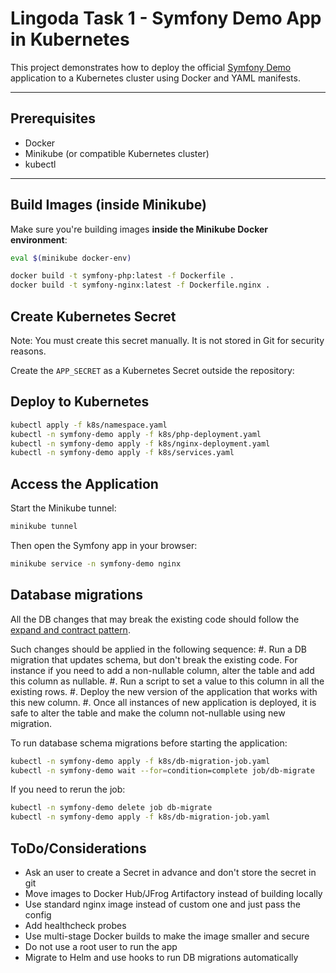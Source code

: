 # Lingoda Task 1 - Symfony Demo App in Kubernetes

This project demonstrates how to deploy the official [Symfony Demo](https://github.com/symfony/demo) application to a Kubernetes cluster using Docker and YAML manifests.

---

## Prerequisites

- Docker
- Minikube (or compatible Kubernetes cluster)
- kubectl

---

## Build Images (inside Minikube)

Make sure you're building images **inside the Minikube Docker environment**:

```bash
eval $(minikube docker-env)

docker build -t symfony-php:latest -f Dockerfile .
docker build -t symfony-nginx:latest -f Dockerfile.nginx .
```

## Create Kubernetes Secret

Note: You must create this secret manually. It is not stored in Git for security reasons.

Create the `APP_SECRET` as a Kubernetes Secret outside the repository:

## Deploy to Kubernetes

```bash
kubectl apply -f k8s/namespace.yaml
kubectl -n symfony-demo apply -f k8s/php-deployment.yaml
kubectl -n symfony-demo apply -f k8s/nginx-deployment.yaml
kubectl -n symfony-demo apply -f k8s/services.yaml
```

## Access the Application

Start the Minikube tunnel:
```bash
minikube tunnel
```

Then open the Symfony app in your browser:
```bash
minikube service -n symfony-demo nginx
```

## Database migrations

All the DB changes that may break the existing code should follow the [expand and contract pattern](https://blog.thepete.net/blog/2023/12/05/expand/contract-making-a-breaking-change-without-a-big-bang/).

Such changes should be applied in the following sequence:
#. Run a DB migration that updates schema, but don't break the existing code. For instance if you need to add a non-nullable column, alter the table and add this column as nullable.
#. Run a script to set a value to this column in all the existing rows.
#. Deploy the new version of the application that works with this new column.
#. Once all instances of new application is deployed, it is safe to alter the table and make the column not-nullable using new migration.

To run database schema migrations before starting the application:
```bash
kubectl -n symfony-demo apply -f k8s/db-migration-job.yaml
kubectl -n symfony-demo wait --for=condition=complete job/db-migrate
```

If you need to rerun the job:
```bash
kubectl -n symfony-demo delete job db-migrate
kubectl -n symfony-demo apply -f k8s/db-migration-job.yaml
```

## ToDo/Considerations

* Ask an user to create a Secret in advance and don't store the secret in git
* Move images to Docker Hub/JFrog Artifactory instead of building locally
* Use standard nginx image instead of custom one and just pass the config
* Add healthcheck probes
* Use multi-stage Docker builds to make the image smaller and secure
* Do not use a root user to run the app
* Migrate to Helm and use hooks to run DB migrations automatically
